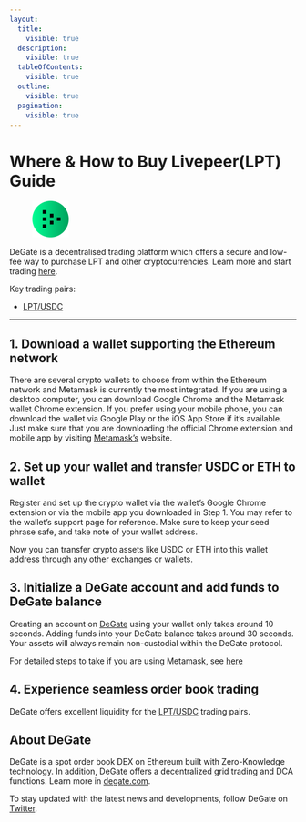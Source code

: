 ```yaml
---
layout:
  title:
    visible: true
  description:
    visible: true
  tableOfContents:
    visible: true
  outline:
    visible: true
  pagination:
    visible: true
---
```


# Where & How to Buy Livepeer(LPT) Guide

<figure><img src="../.gitbook/assets/lpt_0x58b6a8a3302369daec383334672404ee733ab239.png" alt="LPT" width="64"><figcaption></figcaption></figure>

DeGate is a decentralised trading platform which offers a secure and low-fee way to purchase LPT and other cryptocurrencies. Learn more and start trading [here](https://app.degate.com/trade/USDC/0x58b6a8a3302369daec383334672404ee733ab239?utm_source=howtobuy).&#x20;

Key trading pairs:

* [LPT/USDC](https://app.degate.com/trade/USDC/0x58b6a8a3302369daec383334672404ee733ab239?utm_source=howtobuy)

***

## 1. Download a wallet supporting the Ethereum network

There are several crypto wallets to choose from within the Ethereum network and Metamask is currently the most integrated. If you are using a desktop computer, you can download Google Chrome and the Metamask wallet Chrome extension. If you prefer using your mobile phone, you can download the wallet via Google Play or the iOS App Store if it’s available. Just make sure that you are downloading the official Chrome extension and mobile app by visiting [Metamask’s](https://metamask.io/) website.

## 2. Set up your wallet and transfer USDC or ETH to wallet

Register and set up the crypto wallet via the wallet’s Google Chrome extension or via the mobile app you downloaded in Step 1. You may refer to the wallet’s support page for reference. Make sure to keep your seed phrase safe, and take note of your wallet address.&#x20;

Now you can transfer crypto assets like USDC or ETH into this wallet address through any other exchanges or wallets.

## 3. Initialize a DeGate account and add funds to DeGate balance

Creating an account on [DeGate](https://app.degate.com/?utm_source=LPT_howtobuy) using your wallet only takes around 10 seconds. Adding funds into your DeGate balance takes around 30 seconds. Your assets will always remain non-custodial within the DeGate protocol.

For detailed steps to take if you are using Metamask, see [here](https://docs.degate.com/v/product_en/main-features/wallet-connectivity/metamask)

## 4. Experience seamless order book trading

DeGate offers excellent liquidity for the [LPT/USDC](https://app.degate.com/trade/USDC/0x58b6a8a3302369daec383334672404ee733ab239?utm_source=howtobuy) trading pairs.&#x20;

## About DeGate

DeGate is a spot order book DEX on Ethereum built with Zero-Knowledge technology. In addition, DeGate offers a decentralized grid trading and DCA functions.  Learn more in [degate.com](https://degate.com/?utm_source=LPT_howtobuy).

To stay updated with the latest news and developments, follow DeGate on [Twitter](https://twitter.com/degatedex).
